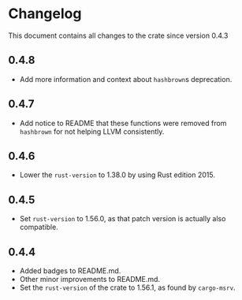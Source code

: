 # Changelog

This document contains all changes to the crate since version 0.4.3

## 0.4.8

- Add more information and context about `hashbrown`s deprecation.

## 0.4.7

- Add notice to README that these functions were removed from `hashbrown` for not helping LLVM consistently.

## 0.4.6

- Lower the `rust-version` to 1.38.0 by using Rust edition 2015.

## 0.4.5

- Set `rust-version` to 1.56.0, as that patch version is actually also compatible.

## 0.4.4

- Added badges to README.md.
- Other minor improvements to README.md.
- Set the `rust-version` of the crate to 1.56.1, as found by `cargo-msrv`.

